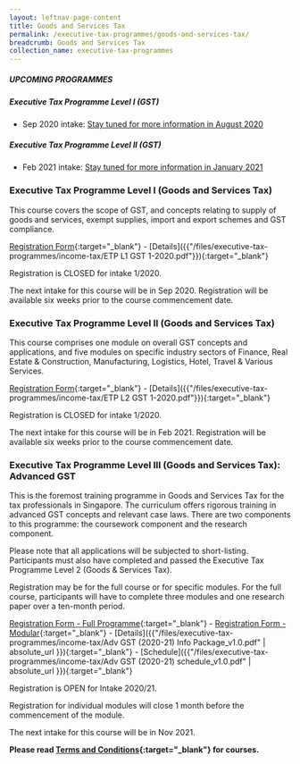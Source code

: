 ```yaml
---
layout: leftnav-page-content
title: Goods and Services Tax
permalink: /executive-tax-programmes/goods-and-services-tax/
breadcrumb: Goods and Services Tax
collection_name: executive-tax-programmes
---
```

##### **UPCOMING PROGRAMMES**
##### **Executive Tax Programme Level I (GST)**
* Sep 2020 intake: [Stay tuned for more information in August 2020](/executive-tax-programmes/goods-and-services-tax/#etp1gst-ta-id)

##### **Executive Tax Programme Level II (GST)**
* Feb 2021 intake: [Stay tuned for more information in January 2021](/executive-tax-programmes/goods-and-services-tax/#etp2gst-ta-id)


<a id="etp1gst-ta-id"></a>
### **Executive Tax Programme Level I (Goods and Services Tax)**

This course covers the scope of GST, and concepts relating to supply of goods and services, exempt supplies, import and export schemes and GST compliance.

[Registration Form](https://form.gov.sg/5e74346dca6a01001185b7c2){:target="_blank"} - [Details]({{"/files/executive-tax-programmes/income-tax/ETP L1 GST 1-2020.pdf"}}){:target="_blank"}

Registration is CLOSED for intake 1/2020.

The next intake for this course will be in Sep 2020. Registration will be available six weeks prior to the course commencement date.

<a id="etp2gst-ta-id"></a>
### **Executive Tax Programme Level II (Goods and Services Tax)**

This course comprises one module on overall GST concepts and applications, and five modules on specific industry sectors of Finance, Real Estate & Construction, Manufacturing, Logistics, Hotel, Travel & Various Services.

[Registration Form](https://forms.gle/LoMbyMjhTKMTT2fY9){:target="_blank"} - [Details]({{"/files/executive-tax-programmes/income-tax/ETP L2 GST 1-2020.pdf"}}){:target="_blank"}

Registration is CLOSED for intake 1/2020.

The next intake for this course will be in Feb 2021. Registration will be available six weeks prior to the course commencement date.

<a id="etp3gst-ta-id"></a>
### **Executive Tax Programme Level III (Goods and Services Tax): Advanced GST**

This is the foremost training programme in Goods and Services Tax for the tax professionals in Singapore. The curriculum offers rigorous training in advanced GST concepts and relevant case laws. There are two components to this programme: the coursework component and the research component.

Please note that all applications will be subjected to short-listing. Participants must also have completed and passed the Executive Tax Programme Level 2 (Goods & Services Tax).

Registration may be for the full course or for specific modules. For the full course, participants will have to complete three modules and one research paper over a ten-month period.

[Registration Form - Full Programme](https://docs.google.com/forms/d/e/1FAIpQLSeSs-gHSMLzE5jSiH7A5xauZVrLOqpmb760XA3BS3FST9qbCg/viewform?usp=sf_link){:target="_blank"} - [Registration Form - Modular](https://docs.google.com/forms/d/e/1FAIpQLSddGUOU-rBhQWCsECNSxLz1jPwBdvdzMkqOj0XFlb-dgS8D5Q/viewform?usp=sf_link){:target="_blank"} - [Details]({{"/files/executive-tax-programmes/income-tax/Adv GST (2020-21) Info Package_v1.0.pdf" | absolute_url }}){:target="_blank"} - [Schedule]({{"/files/executive-tax-programmes/income-tax/Adv GST (2020-21) schedule_v1.0.pdf" | absolute_url }}){:target="_blank"}

Registration is OPEN for Intake 2020/21.

Registration for individual modules will close 1 month before the commencement of the module.

The next intake for this course will be in Nov 2021.

**Please read [Terms and Conditions](https://production-iras-tax-academy.netlify.com/executive-tax-programmes/terms-and-conditions/){:target="_blank"} for courses.**
